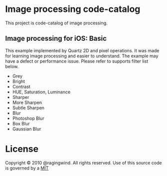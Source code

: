 # Image processing code-catalog
This project is code-catalog of image processing.

## Image processing  for iOS: Basic
This example implemented by Quartz 2D and pixel operations. It was made for learning image processing and easier to understand. The example may have a defect or performance issue. Please refer to supports filter list below.

* Grey
* Bright
* Contrast
* HUE, Saturation, Luminance
* Sharper
* More Sharpen
* Subtle Sharpen
* Blur
* Photoshop Blur
* Box Blur
* Gaussian Blur


# License
Copyright © 2010 @ragingwind. All rights reserved. Use of this source code is governed by a [MIT](http://ragingwind.github.com/LICENSE/MIT)